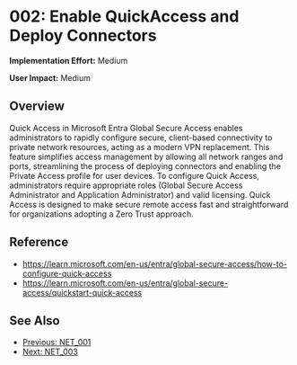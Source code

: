 ﻿# 002: Enable QuickAccess and Deploy Connectors

**Implementation Effort:** Medium 

**User Impact:** Medium 

## Overview
Quick Access in Microsoft Entra Global Secure Access enables administrators to rapidly configure secure, client-based connectivity to private network resources, acting as a modern VPN replacement. This feature simplifies access management by allowing all network ranges and ports, streamlining the process of deploying connectors and enabling the Private Access profile for user devices. To configure Quick Access, administrators require appropriate roles (Global Secure Access Administrator and Application Administrator) and valid licensing. Quick Access is designed to make secure remote access fast and straightforward for organizations adopting a Zero Trust approach.


## Reference
- https://learn.microsoft.com/en-us/entra/global-secure-access/how-to-configure-quick-access
- https://learn.microsoft.com/en-us/entra/global-secure-access/quickstart-quick-access

## See Also
- [Previous: NET_001](NET_001.md)
- [Next: NET_003](NET_003.md)
